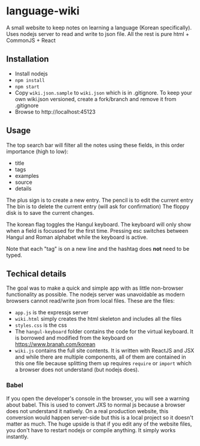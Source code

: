 # language-wiki
A small website to keep notes on learning a language (Korean specifically).
Uses nodejs server to read and write to json file. All the rest is pure html + CommonJS + React
## Installation
- Install nodejs
- `npm install`
- `npm start`
- Copy `wiki.json.sample` to `wiki.json` which is in .gitignore. To keep your own wiki.json versioned, create a fork/branch and remove it from .gitignore
- Browse to http://localhost:45123

## Usage
The top search bar will filter all the notes using these fields, in this order importance (high to low):
- title
- tags
- examples
- source
- details

The plus sign is to create a new entry.
The pencil is to edit the current entry
The bin is to delete the current entry (will ask for confirmation)
The floppy disk is to save the current changes.

The korean flag toggles the Hangul keyboard. The keyboard will only show when a field is focussed for the first time. Pressing esc switches between Hangul and Roman alphabet while the keyboard is active.

Note that each "tag" is on a new line and the hashtag does **not** need to be typed.

## Techical details
The goal was to make a quick and simple app with as little non-browser functionality as possible. The nodejs server was unavoidable as modern browsers cannot read/write json from local files.
These are the files:
- `app.js` is the expressjs server
- `wiki.html` simply creates the html skeleton and includes all the files
- `styles.css` is the css
- The `hangul-keyboard` folder contains the code for the virtual keyboard. It is borrowed and modified from the keyboard on https://www.branah.com/korean
- `wiki.js` contains the full site contents. It is written with ReactJS and JSX and while there are multiple components, all of them are contained in this one file because splitting them up requires `require` or `import` which a browser does not understand (but nodejs does).

### Babel
If you open the developer's console in the browser, you will see a warning about babel. This is used to convert JXS to normal js because a browser does not understand it natively. On a real production website, this conversion would happen server-side but this is a local project so it doesn't matter as much. The huge upside is that if you edit any of the website files, you don't have to restart nodejs or compile anything. It simply works instantly.
